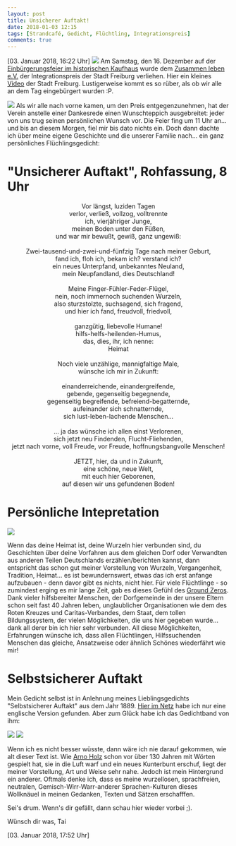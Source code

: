 ```yaml
---
layout: post
title: Unsicherer Auftakt!
date: 2018-01-03 12:15
tags: [Strandcafé, Gedicht, Flüchtling, Integrationspreis]
comments: true
---
```

[03. Januar 2018, 16:22 Uhr] <img src="{{site.baseurl}}/images/2018-01-03-notebook-page-1.jpg" class="fit image">
Am Samstag, den 16. Dezember auf der [Einbürgerungsfeier im historischen Kaufhaus](http://www.badische-zeitung.de/freiburg/briten-sind-jetzt-auf-platz-2-der-neu-freiburger--146836397.html) wurde dem [Zusammen leben e.V.](https://www.facebook.com/zusammenlebeneV/) der Integrationspreis der Stadt Freiburg verliehen. Hier ein kleines [Video](https://www.facebook.com/stadtfreiburg/videos/1962026187147212/) der Stadt Freiburg. Lustigerweise kommt es so rüber, als ob wir alle an dem Tag eingebürgert wurden :P.

<img src="{{site.baseurl}}/images/2018-01-03-notebook-page-2.jpg" class="fit image">
Als wir alle nach vorne kamen, um den Preis entgegenzunehmen, hat der Verein anstelle einer Dankesrede einen Wunschteppich ausgebreitet: jeder von uns trug seinen persönlichen Wunsch vor. Die Feier fing um 11 Uhr an... und bis an diesem Morgen, fiel mir bis dato nichts ein. Doch dann dachte ich über meine eigene Geschichte und die unserer Familie nach... ein ganz persönliches Flüchlingsgedicht:

# "Unsicherer Auftakt", Rohfassung, 8 Uhr
<center>
Vor längst, luziden Tagen <br>
verlor, verließ, vollzog, volltrennte <br>
ich, vierjähriger Junge, <br>
meinen Boden unter den Füßen, <br>
und war mir bewußt, gewiß, ganz ungewiß: <br>
<br>
Zwei-tausend-und-zwei-und-fünfzig Tage nach meiner Geburt, <br>
fand ich, floh ich, bekam ich? verstand ich? <br>
ein neues Unterpfand, unbekanntes Neuland, <br>
mein Neupfandland, dies Deutschland!<br>
<br>
Meine Finger-Fühler-Feder-Flügel, <br>
nein, noch immernoch suchenden Wurzeln, <br>
also sturzstolzte, suchsagend, sich fragend, <br>
und hier ich fand, freudvoll, friedvoll, <br>
<br>
ganzgütig, liebevolle Humane! <br>
hilfs-helfs-heilenden-Humus, <br>
das, dies, ihr, ich nenne: <br>
Heimat<br>
<br>
Noch viele unzählige, mannigfaltige Male, <br>
wünsche ich mir in Zukunft: <br>
<br>
einanderreichende, einandergreifende, <br>
gebende,  gegenseitig begegnende, <br>
gegenseitig begreifende, befreiend-begatternde, <br>
aufeinander sich schnatternde, <br>
sich lust-leben-lachende Menschen... <br>
<br>
... ja das wünsche ich allen einst Verlorenen, <br>
sich jetzt neu Findenden, Flucht-Fliehenden, <br>
jetzt nach vorne, voll Freude, vor Freude, hoffnungsbangvolle Menschen!<br>
<br>
JETZT, hier, da und in Zukunft, <br>
eine schöne, neue Welt, <br>
mit euch hier Geborenen, <br>
auf diesen wir uns gefundenen Boden!<br>
</center>


# Persönliche Intepretation

<img src="{{site.baseurl}}/images/2018-01-03-überarbeitete-Fassung.jpg" class="fit image">

Wenn das deine Heimat ist, deine Wurzeln hier verbunden sind, du Geschichten über deine Vorfahren aus dem gleichen Dorf oder Verwandten aus anderen Teilen Deutschlands erzählen/berichten kannst, dann entspricht das schon gut meiner Vorstellung von Wurzeln, Vergangenheit, Tradition, Heimat... es ist bewundernswert, etwas das ich erst anfange aufzubauen - denn davor gibt es nichts, nicht hier. Für viele Flüchtlinge - so zumindest erging es mir lange Zeit, gab es dieses Gefühl des [Ground Zeros](https://de.wikipedia.org/wiki/Ground_Zero). Dank vieler hilfsbereiter Menschen, der Dorfgemeinde in der unsere Eltern schon seit fast 40 Jahren leben, unglaublicher Organisationen wie dem des Roten Kreuzes und Caritas-Verbandes, dem Staat, dem tollen Bildungssystem, der vielen Möglichkeiten, die uns hier gegeben wurde... dank all derer bin ich hier sehr verbunden. All diese Möglichkeiten, Erfahrungen wünsche ich, dass allen Flüchtlingen, Hilfssuchenden Menschen das gleiche, Ansatzweise oder ähnlich Schönes wiederfährt wie mir!

# Selbstsicherer Auftakt

Mein Gedicht selbst ist in Anlehnung meines Lieblingsgedichts "Selbstsicherer Auftakt" aus dem Jahr 1889. [Hier im Netz](http://artsites.ucsc.edu/GDead/agdl/holz.html#self) habe ich nur eine englische Version gefunden. Aber zum Glück habe ich das Gedichtband von ihm:

<img src="{{site.baseurl}}/images/2018-01-03-Arno-Holz-selbstsicher-Auftakt-1.jpg" class="fit image">
<img src="{{site.baseurl}}/images/2018-01-03-Arno-Holz-selbstsicher-Auftakt-2.jpg" class="fit image">

Wenn ich es nicht besser wüsste, dann wäre ich nie darauf gekommen, wie alt dieser Text ist. Wie [Arno Holz](http://www.zeit.de/1963/43/die-lust-am-allzulangen) schon vor über 130 Jahren mit Wörten gespielt hat, sie in die Luft warf und ein neues Kunterbunt erschuf, liegt der meiner Vorstellung, Art und Weise sehr nahe. Jedoch ist mein Hintergrund ein anderer. Oftmals denke ich, dass es meine wurzellosen, sprachfreien, neutralen, Gemisch-Wirr-Warr-anderer Sprachen-Kulturen dieses Wollknäuel in meinen Gedanken, Texten und Sätzen erschafffen.

Sei's drum. Wenn's dir gefällt, dann schau hier wieder vorbei ;).

Wünsch dir was, Tai

[03. Januar 2018, 17:52 Uhr]
